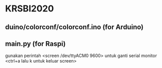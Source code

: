 # KRSBI2020
## duino/colorconf/colorconf.ino (for Arduino)
## main.py (for Raspi)

gunakan perintah <screen /dev/ttyACM0 9600> untuk ganti serial monitor <ctrl+a lalu k untuk keluar screen> 